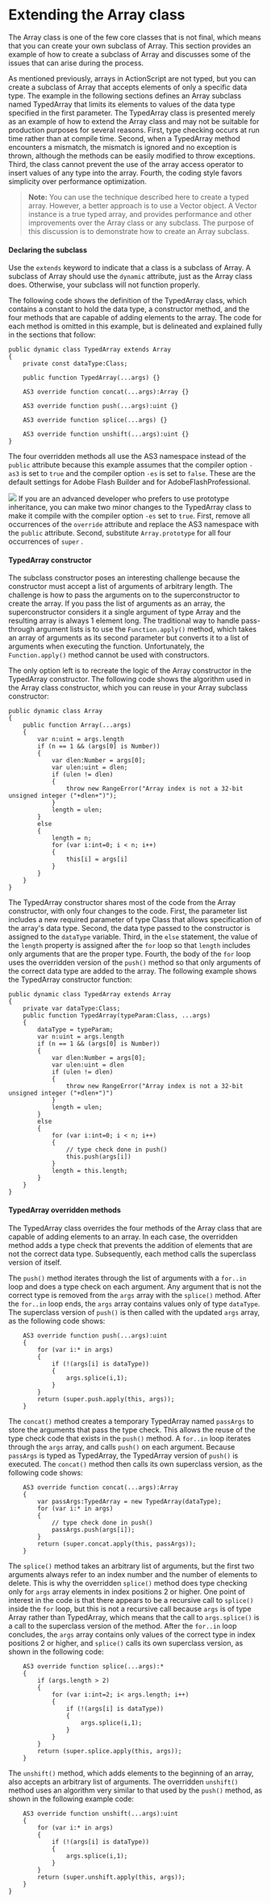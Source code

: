 # Extending the Array class

The Array class is one of the few core classes that is not final, which means
that you can create your own subclass of Array. This section provides an example
of how to create a subclass of Array and discusses some of the issues that can
arise during the process.

As mentioned previously, arrays in ActionScript are not typed, but you can
create a subclass of Array that accepts elements of only a specific data type.
The example in the following sections defines an Array subclass named TypedArray
that limits its elements to values of the data type specified in the first
parameter. The TypedArray class is presented merely as an example of how to
extend the Array class and may not be suitable for production purposes for
several reasons. First, type checking occurs at run time rather than at compile
time. Second, when a TypedArray method encounters a mismatch, the mismatch is
ignored and no exception is thrown, although the methods can be easily modified
to throw exceptions. Third, the class cannot prevent the use of the array access
operator to insert values of any type into the array. Fourth, the coding style
favors simplicity over performance optimization.

> **Note:** You can use the technique described here to create a typed array.
> However, a better approach is to use a Vector object. A Vector instance is a
> true typed array, and provides performance and other improvements over the
> Array class or any subclass. The purpose of this discussion is to demonstrate
> how to create an Array subclass.

#### Declaring the subclass

Use the `extends` keyword to indicate that a class is a subclass of Array. A
subclass of Array should use the `dynamic` attribute, just as the Array class
does. Otherwise, your subclass will not function properly.

The following code shows the definition of the TypedArray class, which contains
a constant to hold the data type, a constructor method, and the four methods
that are capable of adding elements to the array. The code for each method is
omitted in this example, but is delineated and explained fully in the sections
that follow:

    public dynamic class TypedArray extends Array
    {
        private const dataType:Class;

        public function TypedArray(...args) {}

        AS3 override function concat(...args):Array {}

        AS3 override function push(...args):uint {}

        AS3 override function splice(...args) {}

        AS3 override function unshift(...args):uint {}
    }

The four overridden methods all use the AS3 namespace instead of the `public`
attribute because this example assumes that the compiler option `-as3` is set to
`true` and the compiler option `-es` is set to `false`. These are the default
settings for Adobe Flash Builder and for AdobeFlashProfessional.

![](../../img/tip_help.png) If you are an advanced developer who prefers to use
prototype inheritance, you can make two minor changes to the TypedArray class to
make it compile with the compiler option `-es` set to `true`. First, remove all
occurrences of the `override` attribute and replace the AS3 namespace with the
`public` attribute. Second, substitute `Array.prototype` for all four
occurrences of `super` _._

#### TypedArray constructor

The subclass constructor poses an interesting challenge because the constructor
must accept a list of arguments of arbitrary length. The challenge is how to
pass the arguments on to the superconstructor to create the array. If you pass
the list of arguments as an array, the superconstructor considers it a single
argument of type Array and the resulting array is always 1 element long. The
traditional way to handle pass-through argument lists is to use the
`Function.apply()` method, which takes an array of arguments as its second
parameter but converts it to a list of arguments when executing the function.
Unfortunately, the `Function.apply()` method cannot be used with constructors.

The only option left is to recreate the logic of the Array constructor in the
TypedArray constructor. The following code shows the algorithm used in the Array
class constructor, which you can reuse in your Array subclass constructor:

    public dynamic class Array
    {
        public function Array(...args)
        {
            var n:uint = args.length
            if (n == 1 && (args[0] is Number))
            {
                var dlen:Number = args[0];
                var ulen:uint = dlen;
                if (ulen != dlen)
                {
                    throw new RangeError("Array index is not a 32-bit unsigned integer ("+dlen+")");
                }
                length = ulen;
            }
            else
            {
                length = n;
                for (var i:int=0; i < n; i++)
                {
                    this[i] = args[i]
                }
            }
        }
    }

The TypedArray constructor shares most of the code from the Array constructor,
with only four changes to the code. First, the parameter list includes a new
required parameter of type Class that allows specification of the array's data
type. Second, the data type passed to the constructor is assigned to the
`dataType` variable. Third, in the `else` statement, the value of the `length`
property is assigned after the `for` loop so that `length` includes only
arguments that are the proper type. Fourth, the body of the `for` loop uses the
overridden version of the `push()` method so that only arguments of the correct
data type are added to the array. The following example shows the TypedArray
constructor function:

    public dynamic class TypedArray extends Array
    {
        private var dataType:Class;
        public function TypedArray(typeParam:Class, ...args)
        {
            dataType = typeParam;
            var n:uint = args.length
            if (n == 1 && (args[0] is Number))
            {
                var dlen:Number = args[0];
                var ulen:uint = dlen
                if (ulen != dlen)
                {
                    throw new RangeError("Array index is not a 32-bit unsigned integer ("+dlen+")")
                }
                length = ulen;
            }
            else
            {
                for (var i:int=0; i < n; i++)
                {
                    // type check done in push()
                    this.push(args[i])
                }
                length = this.length;
            }
        }
    }

#### TypedArray overridden methods

The TypedArray class overrides the four methods of the Array class that are
capable of adding elements to an array. In each case, the overridden method adds
a type check that prevents the addition of elements that are not the correct
data type. Subsequently, each method calls the superclass version of itself.

The `push()` method iterates through the list of arguments with a `for..in` loop
and does a type check on each argument. Any argument that is not the correct
type is removed from the `args` array with the `splice()` method. After the
`for..in` loop ends, the `args` array contains values only of type `dataType`.
The superclass version of `push()` is then called with the updated `args` array,
as the following code shows:

        AS3 override function push(...args):uint
        {
            for (var i:* in args)
            {
                if (!(args[i] is dataType))
                {
                    args.splice(i,1);
                }
            }
            return (super.push.apply(this, args));
        }

The `concat()` method creates a temporary TypedArray named `passArgs` to store
the arguments that pass the type check. This allows the reuse of the type check
code that exists in the `push()` method. A `for..in` loop iterates through the
`args` array, and calls `push()` on each argument. Because `passArgs` is typed
as TypedArray, the TypedArray version of `push()` is executed. The `concat()`
method then calls its own superclass version, as the following code shows:

        AS3 override function concat(...args):Array
        {
            var passArgs:TypedArray = new TypedArray(dataType);
            for (var i:* in args)
            {
                // type check done in push()
                passArgs.push(args[i]);
            }
            return (super.concat.apply(this, passArgs));
        }

The `splice()` method takes an arbitrary list of arguments, but the first two
arguments always refer to an index number and the number of elements to delete.
This is why the overridden `splice()` method does type checking only for `args`
array elements in index positions 2 or higher. One point of interest in the code
is that there appears to be a recursive call to `splice()` inside the `for`
loop, but this is not a recursive call because `args` is of type Array rather
than TypedArray, which means that the call to `args.splice()` is a call to the
superclass version of the method. After the `for..in` loop concludes, the `args`
array contains only values of the correct type in index positions 2 or higher,
and `splice()` calls its own superclass version, as shown in the following code:

        AS3 override function splice(...args):*
        {
            if (args.length > 2)
            {
                for (var i:int=2; i< args.length; i++)
                {
                    if (!(args[i] is dataType))
                    {
                        args.splice(i,1);
                    }
                }
            }
            return (super.splice.apply(this, args));
        }

The `unshift()` method, which adds elements to the beginning of an array, also
accepts an arbitrary list of arguments. The overridden `unshift()` method uses
an algorithm very similar to that used by the `push()` method, as shown in the
following example code:

        AS3 override function unshift(...args):uint
        {
            for (var i:* in args)
            {
                if (!(args[i] is dataType))
                {
                    args.splice(i,1);
                }
            }
            return (super.unshift.apply(this, args));
        }
    }
